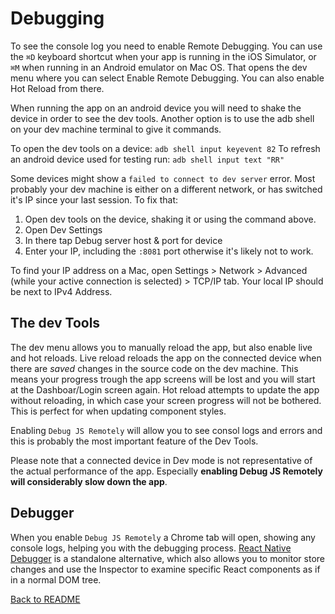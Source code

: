 # Debugging

To see the console log you need to enable Remote Debugging. You can use the `⌘D` keyboard shortcut when your app is running in the iOS Simulator, or `⌘M` when running in an Android emulator on Mac OS. That opens the dev menu where you can select Enable Remote Debugging. You can also enable Hot Reload from there.

When running the app on an android device you will need to shake the device in order to see the dev tools. Another option is to use the adb shell on your dev machine terminal to give it commands.

To open the dev tools on a device: `adb shell input keyevent 82`
To refresh an android device used for testing run: `adb shell input text "RR"`

Some devices might show a `failed to connect to dev server` error. Most probably your dev machine is either on a different network, or has switched it's IP since your last session. To fix that:

1. Open dev tools on the device, shaking it or using the command above.
2. Open Dev Settings
3. In there tap Debug server host & port for device
4. Enter your IP, including the `:8081` port otherwise it's likely not to work.

To find your IP address on a Mac, open Settings > Network > Advanced (while your active connection is selected) > TCP/IP tab. Your local IP should be next to IPv4 Address.

## The dev Tools

The dev menu allows you to manually reload the app, but also enable live and hot reloads. Live reload reloads the app on the connected device when there are _saved_ changes in the source code on the dev machine. This means your progress trough the app screens will be lost and you will start at the Dashboar/Login screen again. Hot reload attempts to update the app without reloading, in which case your screen progress will not be bothered. This is perfect for when updating component styles.

Enabling `Debug JS Remotely` will allow you to see consol logs and errors and this is probably the most important feature of the Dev Tools.

Please note that a connected device in Dev mode is not representative of the actual performance of the app. Especially **enabling Debug JS Remotely will considerably slow down the app**.

## Debugger

When you enable `Debug JS Remotely` a Chrome tab will open, showing any console logs, helping you with the debugging process. [React Native Debugger](https://github.com/jhen0409/react-native-debugger) is a standalone alternative, which also allows you to monitor store changes and use the Inspector to examine specific React components as if in a normal DOM tree.

[Back to README](README.md)

